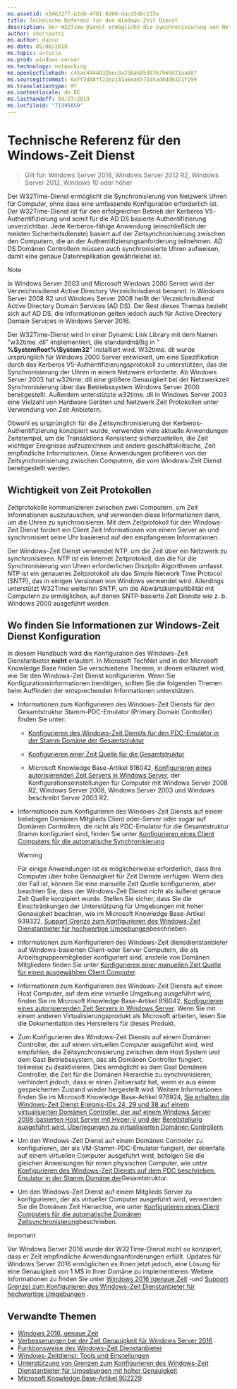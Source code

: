 ```yaml
---
ms.assetid: e34622ff-b2d0-4f81-8d00-dacd5d6c215e
title: Technische Referenz für den Windows-Zeit Dienst
description: Der W32Time-Dienst ermöglicht die Synchronisierung von Netzwerk Uhren für Computer, ohne dass eine umfassende Konfiguration erforderlich ist. Der W32Time-Dienst ist für den erfolgreichen Betrieb der Kerberos V5-Authentifizierung und somit für die AD DS basierte Authentifizierung unverzichtbar.
author: shortpatti
ms.author: dacuo
ms.date: 05/08/2018
ms.topic: article
ms.prod: windows-server
ms.technology: networking
ms.openlocfilehash: c45ac44448326ec3a236a685387b7969d21aa607
ms.sourcegitcommit: 6aff3d88ff22ea141a6ea6572a5ad8dd6321f199
ms.translationtype: MT
ms.contentlocale: de-DE
ms.lasthandoff: 09/27/2019
ms.locfileid: "71395659"
---
```

# <a name="windows-time-service-technical-reference"></a>Technische Referenz für den Windows-Zeit Dienst
>Gilt für: Windows Server 2016, Windows Server 2012 R2, Windows Server 2012, Windows 10 oder höher

Der W32Time-Dienst ermöglicht die Synchronisierung von Netzwerk Uhren für Computer, ohne dass eine umfassende Konfiguration erforderlich ist. Der W32Time-Dienst ist für den erfolgreichen Betrieb der Kerberos V5-Authentifizierung und somit für die AD DS basierte Authentifizierung unverzichtbar. Jede Kerberos-fähige Anwendung (einschließlich der meisten Sicherheitsdienste) basiert auf der Zeitsynchronisierung zwischen den Computern, die an der Authentifizierungsanforderung teilnehmen. AD DS Domänen Controllern müssen auch synchronisierte Uhren aufweisen, damit eine genaue Datenreplikation gewährleistet ist.

> [!NOTE]  
> In Windows Server 2003 und Microsoft Windows 2000 Server wird der Verzeichnisdienst Active Directory Verzeichnisdienst benannt. In Windows Server 2008 R2 und Windows Server 2008 heißt der Verzeichnisdienst Active Directory Domain Services (AD DS). Der Rest dieses Themas bezieht sich auf AD DS, die Informationen gelten jedoch auch für Active Directory Domain Services in Windows Server 2016.

Der W32Time-Dienst wird in einer Dynamic Link Library mit dem Namen "w32time. dll" implementiert, die standardmäßig in " **%SystemRoot%\System32**" installiert wird. W32time. dll wurde ursprünglich für Windows 2000 Server entwickelt, um eine Spezifikation durch das Kerberos V5-Authentifizierungsprotokoll zu unterstützen, das die Synchronisierung der Uhren in einem Netzwerk erforderte. Ab Windows Server 2003 hat w32time. dll eine größere Genauigkeit bei der Netzwerkzeit Synchronisierung über das Betriebssystem Windows Server 2000 bereitgestellt. Außerdem unterstützte w32time. dll in Windows Server 2003 eine Vielzahl von Hardware Geräten und Netzwerk Zeit Protokollen unter Verwendung von Zeit Anbietern.

Obwohl es ursprünglich für die Zeitsynchronisierung der Kerberos-Authentifizierung konzipiert wurde, verwenden viele aktuelle Anwendungen Zeitstempel, um die Transaktions Konsistenz sicherzustellen, die Zeit wichtiger Ereignisse aufzuzeichnen und andere geschäftskritische, Zeit empfindliche Informationen.  Diese Anwendungen profitieren von der Zeitsynchronisierung zwischen Computern, die vom Windows-Zeit Dienst bereitgestellt werden.

## <a name="importance-of-time-protocols"></a>Wichtigkeit von Zeit Protokollen
Zeitprotokolle kommunizieren zwischen zwei Computern, um Zeit Informationen auszutauschen, und verwenden diese Informationen dann, um die Uhren zu synchronisieren. Mit dem Zeitprotokoll für den Windows-Zeit Dienst fordert ein Client Zeit Informationen von einem Server an und synchronisiert seine Uhr basierend auf den empfangenen Informationen.
  
Der Windows-Zeit Dienst verwendet NTP, um die Zeit über ein Netzwerk zu synchronisieren. NTP ist ein Internet Zeitprotokoll, das die für die Synchronisierung von Uhren erforderlichen Disziplin Algorithmen umfasst. NTP ist ein genaueres Zeitprotokoll als das Simple Network Time Protocol (SNTP), das in einigen Versionen von Windows verwendet wird. Allerdings unterstützt W32Time weiterhin SNTP, um die Abwärtskompatibilität mit Computern zu ermöglichen, auf denen SNTP-basierte Zeit Dienste wie z. b. Windows 2000 ausgeführt werden.
<!-- maybe this should be its own topic under the Tech Ref section -->
## <a name="where-to-find-windows-time-service-configuration-related-information"></a>Wo finden Sie Informationen zur Windows-Zeit Dienst Konfiguration  
In diesem Handbuch wird die Konfiguration des Windows-Zeit Dienstanbieter **nicht** erläutert. In Microsoft TechNet und in der Microsoft Knowledge Base finden Sie verschiedene Themen, in denen erläutert wird, wie Sie den Windows-Zeit Dienst konfigurieren. Wenn Sie Konfigurationsinformationen benötigen, sollten Sie die folgenden Themen beim Auffinden der entsprechenden Informationen unterstützen.  
<!-- should this be an if/then table -->
-   Informationen zum Konfigurieren des Windows-Zeit Diensts für den Gesamtstruktur Stamm-PDC-Emulator (Primary Domain Controller) finden Sie unter:  
  
    -   [Konfigurieren des Windows-Zeit Diensts für den PDC-Emulator in der Stamm Domäne der Gesamtstruktur](https://docs.microsoft.com/previous-versions/windows/it-pro/windows-server-2008-R2-and-2008/cc731191%28v=ws.10%29) 
  
    -   [Konfigurieren einer Zeit Quelle für die Gesamtstruktur](https://docs.microsoft.com/previous-versions/windows/it-pro/windows-server-2008-r2-and-2008/cc794823%28v%3dws.10%29) 
  
    -   Microsoft Knowledge Base-Artikel 816042, [Konfigurieren eines autorisierenden Zeit Servers in Windows Server](https://go.microsoft.com/fwlink/?LinkID=60402), der Konfigurationseinstellungen für Computer mit Windows Server 2008 R2, Windows Server 2008, Windows Server 2003 und Windows beschreibt Server 2003 R2.  
  
-   Informationen zum Konfigurieren des Windows-Zeit Diensts auf einem beliebigen Domänen Mitglieds Client oder-Server oder sogar auf Domänen Controllern, die nicht als PDC-Emulator für die Gesamtstruktur Stamm konfiguriert sind, finden Sie unter [Konfigurieren eines Client Computers für die automatische Synchronisierung](https://docs.microsoft.com/previous-versions/windows/it-pro/windows-server-2008-r2-and-2008/cc816884%28v%3dws.10%29)  
  
    > [!WARNING]  
    > Für einige Anwendungen ist es möglicherweise erforderlich, dass Ihre Computer über hohe Genauigkeit für Zeit Dienste verfügen. Wenn dies der Fall ist, können Sie eine manuelle Zeit Quelle konfigurieren, aber beachten Sie, dass der Windows-Zeit Dienst nicht als äußerst genaue Zeit Quelle konzipiert wurde. Stellen Sie sicher, dass Sie die Einschränkungen der Unterstützung für Umgebungen mit hoher Genauigkeit beachten, wie im Microsoft Knowledge Base-Artikel 939322, [Support Grenze zum Konfigurieren des Windows-Zeit Dienstanbieter für hochwertige Umgebungen](support-boundary.md)beschrieben.  
  
-   Informationen zum Konfigurieren des Windows-Zeit diensdienstanbieter auf Windows-basierten Client-oder Server Computern, die als Arbeitsgruppenmitglieder konfiguriert sind, anstelle von Domänen Mitgliedern finden Sie unter [Konfigurieren einer manuellen Zeit Quelle für einen ausgewählten Client Computer](https://docs.microsoft.com/previous-versions/windows/it-pro/windows-server-2008-r2-and-2008/cc816656%28v%3dws.10%29).  
  
-   Informationen zum Konfigurieren des Windows-Zeit Diensts auf einem Host Computer, auf dem eine virtuelle Umgebung ausgeführt wird, finden Sie im Microsoft Knowledge Base-Artikel 816042, [Konfigurieren eines autorisierenden Zeit Servers in Windows Server](https://go.microsoft.com/fwlink/?LinkID=60402). Wenn Sie mit einem anderen Virtualisierungsprodukt als Microsoft arbeiten, lesen Sie die Dokumentation des Herstellers für dieses Produkt.  
  
-   Zum Konfigurieren des Windows-Zeit Diensts auf einem Domänen Controller, der auf einem virtuellen Computer ausgeführt wird, wird empfohlen, die Zeitsynchronisierung zwischen dem Host System und dem Gast Betriebssystem, das als Domänen Controller fungiert, teilweise zu deaktivieren. Dies ermöglicht es dem Gast Domänen Controller, die Zeit für die Domänen Hierarchie zu synchronisieren, verhindert jedoch, dass er einen Zeitversatz hat, wenn er aus einem gespeicherten Zustand wieder hergestellt wird. Weitere Informationen finden Sie im Microsoft Knowledge Base-Artikel 976924, [Sie erhalten die Windows-Zeit Dienst Ereignis-IDs 24, 29 und 38 auf einem virtualisierten Domänen Controller, der auf einem Windows Server 2008-basierten Host Server mit Hyper-V und der](https://go.microsoft.com/fwlink/?LinkID=192236) [Bereitstellung ausgeführt wird. Überlegungen zu virtualisierten Domänen Controllern](https://go.microsoft.com/fwlink/?LinkID=192235).  
  
-   Um den Windows-Zeit Dienst auf einem Domänen Controller zu konfigurieren, der als VM-Stamm-PDC-Emulator fungiert, der ebenfalls auf einem virtuellen Computer ausgeführt wird, befolgen Sie die gleichen Anweisungen für einen physischen Computer, wie unter [Konfigurieren des Windows-Zeit Diensts auf dem PDC beschrieben. Emulator in der Stamm Domäne der](https://docs.microsoft.com/previous-versions/windows/it-pro/windows-server-2008-R2-and-2008/cc731191%28v=ws.10%29)Gesamtstruktur.  
  
-   Um den Windows-Zeit Dienst auf einem Mitglieds Server zu konfigurieren, der als virtueller Computer ausgeführt wird, verwenden Sie die Domänen Zeit Hierarchie, wie unter [Konfigurieren eines Client Computers für die automatische Domänen Zeitsynchronisierung](https://docs.microsoft.com/previous-versions/windows/it-pro/windows-server-2008-r2-and-2008/cc816884%28v%3dws.10%29)beschrieben.


> [!IMPORTANT]  
> Vor Windows Server 2016 wurde der W32Time-Dienst nicht so konzipiert, dass er Zeit empfindliche Anwendungsanforderungen erfüllt.  Updates für Windows Server 2016 ermöglichen es Ihnen jetzt jedoch, eine Lösung für eine Genauigkeit von 1 MS in Ihrer Domäne zu implementieren.  Weitere Informationen zu finden Sie unter [Windows 2016 (genaue Zeit](accurate-time.md) -und [Support Grenze) zum Konfigurieren des Windows-Zeit Dienstanbieter für hochwertige Umgebungen](support-boundary.md) .

## <a name="related-topics"></a>Verwandte Themen
- [Windows 2016, genaue Zeit](accurate-time.md)
- [Verbesserungen bei der Zeit Genauigkeit für Windows Server 2016](windows-server-2016-improvements.md)  
- [Funktionsweise des Windows-Zeit Dienstanbieter](How-the-Windows-Time-Service-Works.md)  
- [Windows-Zeitdienst: Tools und Einstellungen](Windows-Time-Service-Tools-and-Settings.md)  
- [Unterstützung von Grenzen zum Konfigurieren des Windows-Zeit Dienstanbieter für Umgebungen mit hoher Genauigkeit](support-boundary.md)
- [Microsoft Knowledge Base-Artikel 902229](https://go.microsoft.com/fwlink/?LinkId=186066)